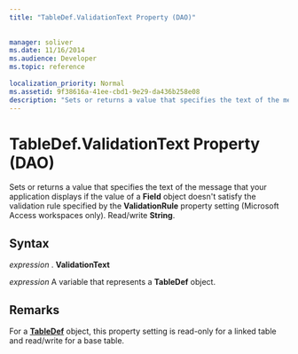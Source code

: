 ```yaml
---
title: "TableDef.ValidationText Property (DAO)"
 
 
manager: soliver
ms.date: 11/16/2014
ms.audience: Developer
ms.topic: reference
  
localization_priority: Normal
ms.assetid: 9f38616a-41ee-cbd1-9e29-da436b258e08
description: "Sets or returns a value that specifies the text of the message that your application displays if the value of a Field object doesn't satisfy the validation rule specified by the ValidationRule property setting (Microsoft Access workspaces only). Read/write String ."
---
```


# TableDef.ValidationText Property (DAO)

Sets or returns a value that specifies the text of the message that your application displays if the value of a **Field** object doesn't satisfy the validation rule specified by the **ValidationRule** property setting (Microsoft Access workspaces only). Read/write **String**. 
  
## Syntax

 *expression*  . **ValidationText**
  
 *expression*  A variable that represents a **TableDef** object. 
  
## Remarks

 For a **[TableDef](tabledef-object-dao.md)** object, this property setting is read-only for a linked table and read/write for a base table. 
  

